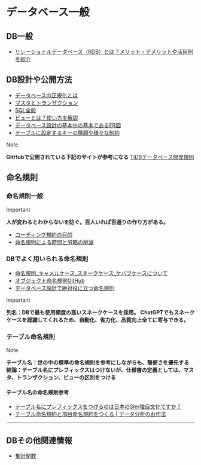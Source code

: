 # データベース一般

## DB一般

- [リレーショナルデータベース（RDB）とは？メリット・デメリットや活用例を紹介](https://blog.trocco.io/glossary/relational-database)

## DB設計や公開方法

- [データベースの正規化とは](https://products.sint.co.jp/topsic/blog/database-normalization)
- [マスタとトランザクション](https://japan.zdnet.com/article/20412213/)
- [SQL全般](https://techis.jp/guide/sql/sql_default)
- [ビューとは？使い方を解説](https://products.sint.co.jp/siob/blog/view)
- [データベース設計の基本中の基本であるER図](https://idealump.com/service/lab/271)
- [テーブルに設定するキーの種類や様々な制約](https://kaya-soft.com/sqlserver2008-toranomaki/beginner/constraint/)

> [!NOTE]   
> **GitHubで公開されている下記のサイトが参考になる**
> [TiDBデータベース開発規則](https://github.com/it2911/tidb_database_develop_manual/tree/main?tab=readme-ov-file)

## 命名規則

### 命名規則一般

> [!IMPORTANT]  
> **人が変わるとわからないを防ぐ。百人いれば百通りの作り方がある。**

- [コーディング規約の目的](https://www.geekly.co.jp/column/cat-preparation/purpose-of-coding-conventions/)
- [命名規則による時間と労略の削減](https://b-risk.jp/blog/2022/09/naming/)

### DBでよく用いられる命名規則

- [命名規則_キャメルケース_スネークケース_ケバブケースについて](https://designsupply-web.com/media/development/4052/)
- [オブジェクト命名規則GitHub](https://github.com/it2911/tidb_database_develop_manual/blob/main/2.%20%E3%82%AA%E3%83%96%E3%82%B8%E3%82%A7%E3%82%AF%E3%83%88%E5%91%BD%E5%90%8D%E8%A6%8F%E5%89%87.md)
- [データベース設計で絶対役に立つ命名規則](https://www.katalog.tokyo/?p=5403)

> [!IMPORTANT]  
> **列名：DBで最も使用頻度の高いスネークケースを採用。**
> **ChatGPTでもスネークケースを認識してくれるため、自動化、省力化、品質向上全てに寄与できる。**

### テーブル命名規則

> [!NOTE]   
> **テーブル名：世の中の標準の命名規則を参考にしながらも、簡便さを優先する**
> **結論：テーブル名にプレフィックスはつけないが、仕様書の定義としては、マスタ、トランザクション、ビューの区別をつける**

#### テーブル名の命名規則参考

- [テーブル名にプレフィックスをつけるのは日本のSIer独自文化ですか？](https://www.gixo.jp/blog/12383/)
- [テーブル命名規約と項目命名規約をつくる | データ分析のお作法](https://www.gixo.jp/blog/12383/)

---

## DBその他関連情報

- [集計関数](https://learn.microsoft.com/ja-jp/sql/t-sql/functions/aggregate-functions-transact-sql?view=sql-server-ver15)

